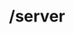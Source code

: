 ---
title: /server
position: 4.4
type: get
description: Lấy thông tin đường dẫn console
content_markdown: |-
  API sử dụng để  hiển thị các thông tin của máy chủ ảo
left_code_blocks:
  - code_block: |-
      r = requests.get("http://portalurl/api/v1/server/{instance_id}/console/", token="YOUR_TOKEN_KEY")
      print r.text
    title: Python
    language: python
right_code_blocks:
  - code_block: |-
      {
        "message": "string",
        "url": "example.com"
      }

    title: Response
    language: json
---